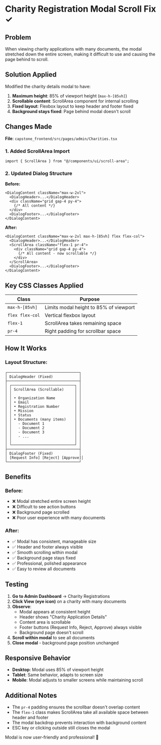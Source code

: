 # Charity Registration Modal Scroll Fix ✓

## Problem

When viewing charity applications with many documents, the modal stretched down the entire screen, making it difficult to use and causing the page behind to scroll.

## Solution Applied

Modified the charity details modal to have:
1. **Maximum height**: 85% of viewport height (`max-h-[85vh]`)
2. **Scrollable content**: ScrollArea component for internal scrolling
3. **Fixed layout**: Flexbox layout to keep header and footer fixed
4. **Background stays fixed**: Page behind modal doesn't scroll

## Changes Made

**File**: `capstone_frontend/src/pages/admin/Charities.tsx`

### 1. Added ScrollArea Import
```tsx
import { ScrollArea } from "@/components/ui/scroll-area";
```

### 2. Updated Dialog Structure

**Before:**
```tsx
<DialogContent className="max-w-2xl">
  <DialogHeader>...</DialogHeader>
  <div className="grid gap-4 py-4">
    {/* All content */}
  </div>
  <DialogFooter>...</DialogFooter>
</DialogContent>
```

**After:**
```tsx
<DialogContent className="max-w-2xl max-h-[85vh] flex flex-col">
  <DialogHeader>...</DialogHeader>
  <ScrollArea className="flex-1 pr-4">
    <div className="grid gap-4 py-4">
      {/* All content - now scrollable */}
    </div>
  </ScrollArea>
  <DialogFooter>...</DialogFooter>
</DialogContent>
```

## Key CSS Classes Applied

| Class | Purpose |
|-------|---------|
| `max-h-[85vh]` | Limits modal height to 85% of viewport |
| `flex flex-col` | Vertical flexbox layout |
| `flex-1` | ScrollArea takes remaining space |
| `pr-4` | Right padding for scrollbar space |

## How It Works

### Layout Structure:
```
┌─────────────────────────────────┐
│ DialogHeader (Fixed)            │
├─────────────────────────────────┤
│ ┌─────────────────────────────┐ │
│ │ ScrollArea (Scrollable)     │ │
│ │                             │ │
│ │ • Organization Name         │ │
│ │ • Email                     │ │
│ │ • Registration Number       │ │
│ │ • Mission                   │ │
│ │ • Status                    │ │
│ │ • Documents (many items)    │ │
│ │   - Document 1              │ │
│ │   - Document 2              │ │
│ │   - Document 3              │ │
│ │   - ...                     │ │
│ │                             │ │
│ └─────────────────────────────┘ │
├─────────────────────────────────┤
│ DialogFooter (Fixed)            │
│ [Request Info] [Reject] [Approve]│
└─────────────────────────────────┘
```

## Benefits

### Before:
- ❌ Modal stretched entire screen height
- ❌ Difficult to see action buttons
- ❌ Background page scrolled
- ❌ Poor user experience with many documents

### After:
- ✅ Modal has consistent, manageable size
- ✅ Header and footer always visible
- ✅ Smooth scrolling within modal
- ✅ Background page stays fixed
- ✅ Professional, polished appearance
- ✅ Easy to review all documents

## Testing

1. **Go to Admin Dashboard** → Charity Registrations
2. **Click View (eye icon)** on a charity with many documents
3. **Observe**:
   - Modal appears at consistent height
   - Header shows "Charity Application Details"
   - Content area is scrollable
   - Footer buttons (Request Info, Reject, Approve) always visible
   - Background page doesn't scroll
4. **Scroll within modal** to see all documents
5. **Close modal** - background page position unchanged

## Responsive Behavior

- **Desktop**: Modal uses 85% of viewport height
- **Tablet**: Same behavior, adapts to screen size
- **Mobile**: Modal adjusts to smaller screens while maintaining scroll

## Additional Notes

- The `pr-4` padding ensures the scrollbar doesn't overlap content
- The `flex-1` class makes ScrollArea take all available space between header and footer
- The modal backdrop prevents interaction with background content
- ESC key or clicking outside still closes the modal

Modal is now user-friendly and professional! 🎉
